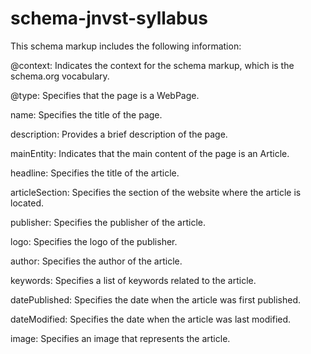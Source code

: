 # schema-jnvst-syllabus

This schema markup includes the following information:

@context: Indicates the context for the schema markup, which is the schema.org vocabulary.

@type: Specifies that the page is a WebPage.

name: Specifies the title of the page.

description: Provides a brief description of the page.

mainEntity: Indicates that the main content of the page is an Article.

headline: Specifies the title of the article.

articleSection: Specifies the section of the website where the article is located.

publisher: Specifies the publisher of the article.

logo: Specifies the logo of the publisher.

author: Specifies the author of the article.

keywords: Specifies a list of keywords related to the article.

datePublished: Specifies the date when the article was first published.

dateModified: Specifies the date when the article was last modified.

image: Specifies an image that represents the article.
